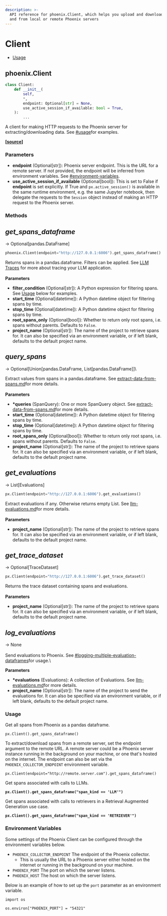 ```yaml
---
description: >-
  API reference for phoenix.Client, which helps you upload and download data to
  and from local or remote Phoenix servers
---
```


# Client

* [Usage](client.md#usage)

## phoenix.Client

```python
class Client:
    def __init__(
        self,
        *,
        endpoint: Optional[str] = None,
        use_active_session_if_available: bool = True,
    ):
        ...
```

A client for making HTTP requests to the Phoenix server for extracting/downloading data. See [#usage](client.md#usage "mention")for examples.

**\[**[**source**](https://github.com/Arize-ai/phoenix/blob/29800e4ed4a901ad19874ba049638e13d8c67b87/src/phoenix/session/client.py#L22)**]**

### Parameters

* **endpoint** (Optional\[str]): Phoenix server endpoint. This is the URL for a remote server. If not provided, the endpoint will be inferred from environment variables. See [#environment-variables](client.md#environment-variables "mention").
* **use\_active\_session\_if\_available** (Optional\[bool]): This is set to False if **endpoint** is set explicitly. If True and `px.active_session()` is available in the same runtime environment, e.g. the same Jupyter notebook, then delegate the requests to the `Session` object instead of making an HTTP request to the Phoenix server.

### Methods

## _**get\_spans\_dataframe**_

\-> Optional\[pandas.DataFrame]

```python
phoenix.Client(endpoint="http://127.0.0.1:6006").get_spans_dataframe()
```

Returns spans in a pandas.dataframe. Filters can be applied. See [LLM Traces](../concepts/llm-traces.md) for more about tracing your LLM application.\
\
**Parameters**

* **filter\_condition** (Optional\[str]): A Python expression for filtering spans. See [Usage](client.md#usage-3) below for examples.
* **start\_time** (Optional\[datetime]): A Python datetime object for filtering spans by time.
* **stop\_time** (Optional\[datetime]): A Python datetime object for filtering spans by time.
* **root\_spans\_only** (Optional\[bool]): Whether to return only root spans, i.e. spans without parents. Defaults to `False`.
* **project\_name** (Optional\[str]): The name of the project to retrieve spans for. It can also be specified via an environment variable, or if left blank, defaults to the default project name.

## _**query\_spans**_

\-> Optional\[Union\[pandas.DataFrame, List\[pandas.DataFrame]]\\

Extract values from spans in a pandas.dataframe. See [extract-data-from-spans.md](../tracing/how-to-tracing/extract-data-from-spans.md "mention")for more details.\
\
**Parameters**

* **\*queries** (SpanQuery): One or more SpanQuery object. See [extract-data-from-spans.md](../tracing/how-to-tracing/extract-data-from-spans.md "mention")for more details.
* **start\_time** (Optional\[datetime]): A Python datetime object for filtering spans by time.
* **stop\_time** (Optional\[datetime]): A Python datetime object for filtering spans by time.
* **root\_spans\_only** (Optional\[bool]): Whether to return only root spans, i.e. spans without parents. Defaults to `False`.
* **project\_name** (Optional\[str]): The name of the project to retrieve spans for. It can also be specified via an environment variable, or if left blank, defaults to the default project name.

## _**get\_evaluations**_

\-> List\[Evaluations]

```python
px.Client(endpoint="http://127.0.0.1:6006").get_evaluations()
```

Extract evaluations if any. Otherwise returns empty List. See [llm-evaluations.md](../tracing/how-to-tracing/llm-evaluations.md "mention")for more details.\
\
**Parameters**

* **project\_name** (Optional\[str]): The name of the project to retrieve spans for. It can also be specified via an environment variable, or if left blank, defaults to the default project name.

## _**get\_trace\_dataset**_

\-> Optional\[TraceDataset]

```python
px.Client(endpoint="http://127.0.0.1:6006").get_trace_dataset()
```

Returns the trace dataset containing spans and evaluations.\
\
**Parameters**

* **project\_name** (Optional\[str]): The name of the project to retrieve spans for. It can also be specified via an environment variable, or if left blank, defaults to the default project name.

## _**log\_evaluations**_

\-> None\
\
Send evaluations to Phoenix. See [#logging-multiple-evaluation-dataframes](../tracing/how-to-tracing/llm-evaluations.md#logging-multiple-evaluation-dataframes "mention")for usage.\\

**Parameters**

* **\*evaluations** (Evaluations): A collection of Evaluations. See [llm-evaluations.md](../tracing/how-to-tracing/llm-evaluations.md "mention")for more details.
* **project\_name** (Optional\[str]): The name of the project to send the evaluations for. It can also be specified via an environment variable, or if left blank, defaults to the default project name.

### Usage

Get all spans from Phoenix as a pandas dataframe.

```
px.Client().get_spans_dataframe()
```

To extract/download spans from a remote server, set the endpoint argument to the remote URL. A remote server could be a Phoenix server instance running in the background on your machine, or one that's hosted on the internet. The endpoint can also be set via the `PHOENIX_COLLECTOR_ENDPOINT` environment variable.

```
px.Client(endpoint="http://remote.server.com").get_spans_dataframe()
```

Get spans associated with calls to LLMs.

<pre class="language-python"><code class="lang-python"><strong>px.Client().get_spans_dataframe("span_kind == 'LLM'")
</strong></code></pre>

Get spans associated with calls to retrievers in a Retrieval Augmented Generation use case.

<pre class="language-python"><code class="lang-python"><strong>px.Client().get_spans_dataframe("span_kind == 'RETRIEVER'")
</strong></code></pre>

### Environment Variables

Some settings of the Phoenix Client can be configured through the environment variables below.

* `PHOENIX_COLLECTOR_ENDPOINT` The endpoint of the Phoenix collector.
  * This is usually the URL to a Phoenix server either hosted on the internet or running in the background on your machine.
* `PHOENIX_PORT` The port on which the server listens.
* `PHOENIX_HOST` The host on which the server listens.

Below is an example of how to set up the `port` parameter as an environment variable.

```
import os

os.environ["PHOENIX_PORT"] = "54321"
```
